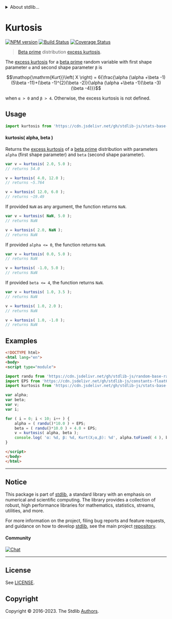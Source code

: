 <!--

@license Apache-2.0

Copyright (c) 2018 The Stdlib Authors.

Licensed under the Apache License, Version 2.0 (the "License");
you may not use this file except in compliance with the License.
You may obtain a copy of the License at

   http://www.apache.org/licenses/LICENSE-2.0

Unless required by applicable law or agreed to in writing, software
distributed under the License is distributed on an "AS IS" BASIS,
WITHOUT WARRANTIES OR CONDITIONS OF ANY KIND, either express or implied.
See the License for the specific language governing permissions and
limitations under the License.

-->


<details>
  <summary>
    About stdlib...
  </summary>
  <p>We believe in a future in which the web is a preferred environment for numerical computation. To help realize this future, we've built stdlib. stdlib is a standard library, with an emphasis on numerical and scientific computation, written in JavaScript (and C) for execution in browsers and in Node.js.</p>
  <p>The library is fully decomposable, being architected in such a way that you can swap out and mix and match APIs and functionality to cater to your exact preferences and use cases.</p>
  <p>When you use stdlib, you can be absolutely certain that you are using the most thorough, rigorous, well-written, studied, documented, tested, measured, and high-quality code out there.</p>
  <p>To join us in bringing numerical computing to the web, get started by checking us out on <a href="https://github.com/stdlib-js/stdlib">GitHub</a>, and please consider <a href="https://opencollective.com/stdlib">financially supporting stdlib</a>. We greatly appreciate your continued support!</p>
</details>

# Kurtosis

[![NPM version][npm-image]][npm-url] [![Build Status][test-image]][test-url] [![Coverage Status][coverage-image]][coverage-url] <!-- [![dependencies][dependencies-image]][dependencies-url] -->

> [Beta prime][betaprime-distribution] distribution [excess kurtosis][kurtosis].

<!-- Section to include introductory text. Make sure to keep an empty line after the intro `section` element and another before the `/section` close. -->

<section class="intro">

The [excess kurtosis][kurtosis] for a [beta prime][betaprime-distribution] random variable with first shape parameter `α` and second shape parameter `β` is

<!-- <equation class="equation" label="eq:betaprime_kurtosis" align="center" raw="\operatorname{Kurt}\left( X \right) = 6{\frac{\alpha (\alpha +\beta -1)(5\beta -11)+(\beta -1)^{2}(\beta -2)}{\alpha (\alpha +\beta -1)(\beta -3)(\beta -4)}}" alt="Kurtosis for a beta prime distribution."> -->

```math
\mathop{\mathrm{Kurt}}\left( X \right) = 6{\frac{\alpha (\alpha +\beta -1)(5\beta -11)+(\beta -1)^{2}(\beta -2)}{\alpha (\alpha +\beta -1)(\beta -3)(\beta -4)}}
```

<!-- <div class="equation" align="center" data-raw-text="\operatorname{Kurt}\left( X \right) = 6{\frac{\alpha (\alpha +\beta -1)(5\beta -11)+(\beta -1)^{2}(\beta -2)}{\alpha (\alpha +\beta -1)(\beta -3)(\beta -4)}}" data-equation="eq:betaprime_kurtosis">
    <img src="https://cdn.jsdelivr.net/gh/stdlib-js/stdlib@51534079fef45e990850102147e8945fb023d1d0/lib/node_modules/@stdlib/stats/base/dists/betaprime/kurtosis/docs/img/equation_betaprime_kurtosis.svg" alt="Kurtosis for a beta prime distribution.">
    <br>
</div> -->

<!-- </equation> -->

when `α > 0` and `β > 4`. Otherwise, the excess kurtosis is not defined.

</section>

<!-- /.intro -->

<!-- Package usage documentation. -->



<section class="usage">

## Usage

```javascript
import kurtosis from 'https://cdn.jsdelivr.net/gh/stdlib-js/stats-base-dists-betaprime-kurtosis@esm/index.mjs';
```

#### kurtosis( alpha, beta )

Returns the [excess kurtosis][kurtosis] of a [beta prime][betaprime-distribution] distribution with parameters `alpha` (first shape parameter) and `beta` (second shape parameter).

```javascript
var v = kurtosis( 2.0, 5.0 );
// returns 54.0

v = kurtosis( 4.0, 12.0 );
// returns ~5.764

v = kurtosis( 12.0, 6.0 );
// returns ~19.49
```

If provided `NaN` as any argument, the function returns `NaN`.

```javascript
var v = kurtosis( NaN, 5.0 );
// returns NaN

v = kurtosis( 2.0, NaN );
// returns NaN
```

If provided `alpha <= 0`, the function returns `NaN`.

```javascript
var v = kurtosis( 0.0, 5.0 );
// returns NaN

v = kurtosis( -1.0, 5.0 );
// returns NaN
```

If provided `beta <= 4`, the function returns `NaN`.

```javascript
var v = kurtosis( 1.0, 3.5 );
// returns NaN

v = kurtosis( 1.0, 2.0 );
// returns NaN

v = kurtosis( 1.0, -1.0 );
// returns NaN
```

</section>

<!-- /.usage -->

<!-- Package usage notes. Make sure to keep an empty line after the `section` element and another before the `/section` close. -->

<section class="notes">

</section>

<!-- /.notes -->

<!-- Package usage examples. -->

<section class="examples">

## Examples

<!-- eslint no-undef: "error" -->

```html
<!DOCTYPE html>
<html lang="en">
<body>
<script type="module">

import randu from 'https://cdn.jsdelivr.net/gh/stdlib-js/random-base-randu@esm/index.mjs';
import EPS from 'https://cdn.jsdelivr.net/gh/stdlib-js/constants-float64-eps@esm/index.mjs';
import kurtosis from 'https://cdn.jsdelivr.net/gh/stdlib-js/stats-base-dists-betaprime-kurtosis@esm/index.mjs';

var alpha;
var beta;
var v;
var i;

for ( i = 0; i < 10; i++ ) {
    alpha = ( randu()*10.0 ) + EPS;
    beta = ( randu()*10.0 ) + 4.0 + EPS;
    v = kurtosis( alpha, beta );
    console.log( 'α: %d, β: %d, Kurt(X;α,β): %d', alpha.toFixed( 4 ), beta.toFixed( 4 ), v.toFixed( 4 ) );
}

</script>
</body>
</html>
```

</section>

<!-- /.examples -->

<!-- Section to include cited references. If references are included, add a horizontal rule *before* the section. Make sure to keep an empty line after the `section` element and another before the `/section` close. -->

<section class="references">

</section>

<!-- /.references -->

<!-- Section for related `stdlib` packages. Do not manually edit this section, as it is automatically populated. -->

<section class="related">

</section>

<!-- /.related -->

<!-- Section for all links. Make sure to keep an empty line after the `section` element and another before the `/section` close. -->


<section class="main-repo" >

* * *

## Notice

This package is part of [stdlib][stdlib], a standard library with an emphasis on numerical and scientific computing. The library provides a collection of robust, high performance libraries for mathematics, statistics, streams, utilities, and more.

For more information on the project, filing bug reports and feature requests, and guidance on how to develop [stdlib][stdlib], see the main project [repository][stdlib].

#### Community

[![Chat][chat-image]][chat-url]

---

## License

See [LICENSE][stdlib-license].


## Copyright

Copyright &copy; 2016-2023. The Stdlib [Authors][stdlib-authors].

</section>

<!-- /.stdlib -->

<!-- Section for all links. Make sure to keep an empty line after the `section` element and another before the `/section` close. -->

<section class="links">

[npm-image]: http://img.shields.io/npm/v/@stdlib/stats-base-dists-betaprime-kurtosis.svg
[npm-url]: https://npmjs.org/package/@stdlib/stats-base-dists-betaprime-kurtosis

[test-image]: https://github.com/stdlib-js/stats-base-dists-betaprime-kurtosis/actions/workflows/test.yml/badge.svg?branch=v0.1.0
[test-url]: https://github.com/stdlib-js/stats-base-dists-betaprime-kurtosis/actions/workflows/test.yml?query=branch:v0.1.0

[coverage-image]: https://img.shields.io/codecov/c/github/stdlib-js/stats-base-dists-betaprime-kurtosis/main.svg
[coverage-url]: https://codecov.io/github/stdlib-js/stats-base-dists-betaprime-kurtosis?branch=main

<!--

[dependencies-image]: https://img.shields.io/david/stdlib-js/stats-base-dists-betaprime-kurtosis.svg
[dependencies-url]: https://david-dm.org/stdlib-js/stats-base-dists-betaprime-kurtosis/main

-->

[chat-image]: https://img.shields.io/gitter/room/stdlib-js/stdlib.svg
[chat-url]: https://app.gitter.im/#/room/#stdlib-js_stdlib:gitter.im

[stdlib]: https://github.com/stdlib-js/stdlib

[stdlib-authors]: https://github.com/stdlib-js/stdlib/graphs/contributors

[umd]: https://github.com/umdjs/umd
[es-module]: https://developer.mozilla.org/en-US/docs/Web/JavaScript/Guide/Modules

[deno-url]: https://github.com/stdlib-js/stats-base-dists-betaprime-kurtosis/tree/deno
[umd-url]: https://github.com/stdlib-js/stats-base-dists-betaprime-kurtosis/tree/umd
[esm-url]: https://github.com/stdlib-js/stats-base-dists-betaprime-kurtosis/tree/esm
[branches-url]: https://github.com/stdlib-js/stats-base-dists-betaprime-kurtosis/blob/main/branches.md

[stdlib-license]: https://raw.githubusercontent.com/stdlib-js/stats-base-dists-betaprime-kurtosis/main/LICENSE

[betaprime-distribution]: https://en.wikipedia.org/wiki/Beta_prime_distribution

[kurtosis]: https://en.wikipedia.org/wiki/Kurtosis

</section>

<!-- /.links -->
